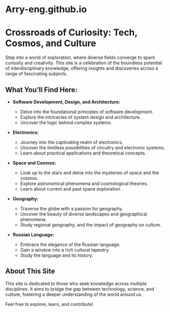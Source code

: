 ﻿# Arry-eng.github.io
# Crossroads of Curiosity: Tech, Cosmos, and Culture

Step into a world of exploration, where diverse fields converge to spark curiosity and creativity. This site is a celebration of the boundless potential of interdisciplinary knowledge, offering insights and discoveries across a range of fascinating subjects.

## What You'll Find Here:

* **Software Development, Design, and Architecture:**
    * Delve into the foundational principles of software development.
    * Explore the intricacies of system design and architecture.
    * Uncover the logic behind complex systems.

* **Electronics:**
    * Journey into the captivating realm of electronics.
    * Uncover the limitless possibilities of circuitry and electronic systems.
    * Learn about practical applications and theoretical concepts.

* **Space and Cosmos:**
    * Look up to the stars and delve into the mysteries of space and the cosmos.
    * Explore astronomical phenomena and cosmological theories.
    * Learn about current and past space exploration.

* **Geography:**
    * Traverse the globe with a passion for geography.
    * Uncover the beauty of diverse landscapes and geographical phenomena.
    * Study regional geography, and the impact of geography on culture.

* **Russian Language:**
    * Embrace the elegance of the Russian language.
    * Gain a window into a rich cultural tapestry.
    * Study the language and its history.

## About This Site

This site is dedicated to those who seek knowledge across multiple disciplines. It aims to bridge the gap between technology, science, and culture, fostering a deeper understanding of the world around us.

Feel free to explore, learn, and contribute!